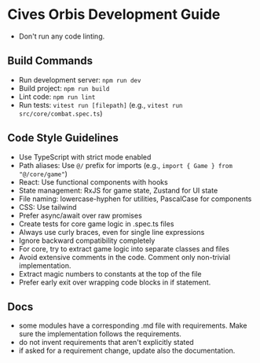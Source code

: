 # Cives Orbis Development Guide

- Don't run any code linting.

## Build Commands

- Run development server: `npm run dev`
- Build project: `npm run build`
- Lint code: `npm run lint`
- Run tests: `vitest run [filepath]` (e.g., `vitest run src/core/combat.spec.ts`)

## Code Style Guidelines

- Use TypeScript with strict mode enabled
- Path aliases: Use `@/` prefix for imports (e.g., `import { Game } from "@/core/game"`)
- React: Use functional components with hooks
- State management: RxJS for game state, Zustand for UI state
- File naming: lowercase-hyphen for utilities, PascalCase for components
- CSS: Use tailwind
- Prefer async/await over raw promises
- Create tests for core game logic in .spec.ts files
- Always use curly braces, even for single line expressions
- Ignore backward compatibility completely
- For core, try to extract game logic into separate classes and files
- Avoid extensive comments in the code. Comment only non-trivial implementation.
- Extract magic numbers to constants at the top of the file
- Prefer early exit over wrapping code blocks in if statement.

## Docs

- some modules have a corresponding .md file with requirements. Make sure the implementation follows the requirements.
- do not invent requirements that aren't explicitly stated
- if asked for a requirement change, update also the documentation.
